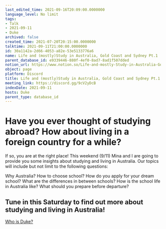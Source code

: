 ```yaml
---
last_edited_time: 2021-09-16T20:09:00.0000000
language_level: No limit
tags:
- Talk
- 2021-09-11
- Duke
archived: false
created_time: 2021-07-20T20:15:00.0000000
talktime: 2021-09-11T21:00:00.0000000
id: 30a1142a-2d66-4053-a82e-53e5133776a6
name: Life and (mostly)Study in Australia, Gold Coast and Sydney Pt.1
parent_database_id: e9339446-880f-4ef0-8ad7-8ad1f507dded
notion_url: https://www.notion.so/Life-and-mostly-Study-in-Australia-Gold-Coast-and-Sydney-Pt-1-30a1142a2d664053a82e53e5133776a6
object: page
platform: Discord
title: Life and (mostly)Study in Australia, Gold Coast and Sydney Pt.1
meeting_link: https://discord.gg/9cV2yDcB
indexDate: 2021-09-11
hosts: Duke
parent_type: database_id
---
```



# Have you ever thought of studying abroad? How about living in a foreign country for a while?

If so, you are at the right place! This weekend (9/11) Mina and I are going to provide you some insights about studying and living in Australia. Our topics will include but not limit to the following questions:

Why Australia?
How to choose school?
How do you apply for your dream school?
What are the differences in between schools?
How is the school life in Australia like?
What should you prepare before departure?

## Tune in this Saturday to find out more about studying and living in Australia!
[Who is Duke?](/e0958ccc596f4efea798c99507f0f16e)









